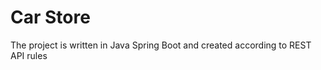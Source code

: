 <h1>Car Store</h1> 
The project is written in Java Spring Boot and created according to REST API rules
